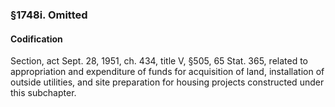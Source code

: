 ### §1748i. Omitted ###

#### Codification ####

Section, act Sept. 28, 1951, ch. 434, title V, §505, 65 Stat. 365, related to appropriation and expenditure of funds for acquisition of land, installation of outside utilities, and site preparation for housing projects constructed under this subchapter.